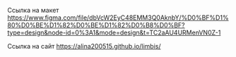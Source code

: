 Ссылка на макет
https://www.figma.com/file/dbVcW2EyC48EMM3Q0AknbY/%D0%BF%D1%80%D0%BE%D1%82%D0%BE%D1%82%D0%B8%D0%BF?type=design&node-id=0%3A1&mode=design&t=TC2aAU4URMenVN0Z-1

Ссылка на сайт
https://alina200515.github.io/limbis/

